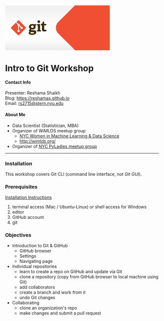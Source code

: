 ![git logo](images/git.png)

# Intro to Git Workshop

#### Contact Info
Presenter:  Reshama Shaikh  
Blog:  https://reshamas.github.io  
Email:   rs2715@stern.nyu.edu  

#### About Me
* Data Scientist (Statistician, MBA)
* Organizer of WiMLDS meetup group
     - [NYC Women in Machine Learning & Data Science](http://www.meetup.com/NYC-Women-in-Machine-Learning-Data-Science/)
     - http://wimlds.org/
* Organizer of [NYC PyLadies meetup group](https://www.meetup.com/NYC-PyLadies/)

---

### Installation
This workshop covers Git CLI (command line interface, *not Git GUI*).  

### Prerequisites
[Installation Instructions](/workflows/w_0_1_installs.md)
1.  terminal access (Mac / Ubuntu-Linux) or shell access for Windows
2.  editor
3.  GitHub account
4.  git 

### Objectives
* Introduction to Git & GitHub
     - GitHub browser
     - Settings
     - Navigating page
* Individual repositories 
     - learn to create a repo on GitHub and update via Git
     - clone a repository (copy from GitHub browser to local machine using Git)
     - add collaborators 
     - create a branch and work from it
     - undo Git changes
* Collaborating
     - clone an organization's repo
     - make changes and submit a pull request
     
 
